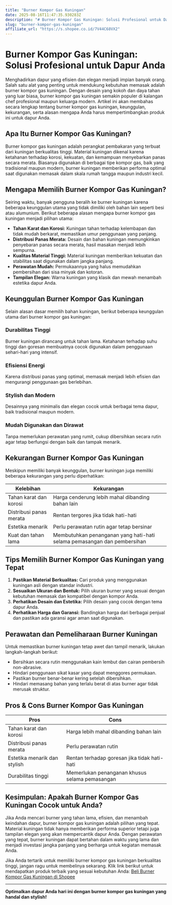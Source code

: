 ```yaml
---
title: "Burner Kompor Gas Kuningan"
date: 2025-08-16T11:47:35.930283Z
description: "# Burner Kompor Gas Kuningan: Solusi Profesional untuk Dapur Anda..."
slug: "burner-kompor-gas-kuningan"
affiliate_url: "https://s.shopee.co.id/7V44C68VX2"
---
```

# Burner Kompor Gas Kuningan: Solusi Profesional untuk Dapur Anda

Menghadirkan dapur yang efisien dan elegan menjadi impian banyak orang. Salah satu alat yang penting untuk mendukung kebutuhan memasak adalah burner kompor gas kuningan. Dengan desain yang kokoh dan daya tahan yang luar biasa, burner kompor gas kuningan semakin populer di kalangan chef profesional maupun keluarga modern. Artikel ini akan membahas secara lengkap tentang burner kompor gas kuningan, keunggulan, kekurangan, serta alasan mengapa Anda harus mempertimbangkan produk ini untuk dapur Anda.

## Apa Itu Burner Kompor Gas Kuningan?

Burner kompor gas kuningan adalah perangkat pembakaran yang terbuat dari kuningan berkualitas tinggi. Material kuningan dikenal karena ketahanan terhadap korosi, kekuatan, dan kemampuan menyebarkan panas secara merata. Biasanya digunakan di berbagai tipe kompor gas, baik yang tradisional maupun modern, burner kuningan memberikan performa optimal saat digunakan memasak dalam skala rumah tangga maupun industri kecil.

## Mengapa Memilih Burner Kompor Gas Kuningan?

Seiring waktu, banyak pengguna beralih ke burner kuningan karena beberapa keunggulan utama yang tidak dimiliki oleh bahan lain seperti besi atau alumunium. Berikut beberapa alasan mengapa burner kompor gas kuningan menjadi pilihan utama:

- **Tahan Karat dan Korosi:** Kuningan tahan terhadap kelembapan dan tidak mudah berkarat, memastikan umur penggunaan yang panjang.
- **Distribusi Panas Merata:** Desain dan bahan kuningan memungkinkan penyebaran panas secara merata, hasil masakan menjadi lebih sempurna.
- **Kualitas Material Tinggi:** Material kuningan memberikan kekuatan dan stabilitas saat digunakan dalam jangka panjang.
- **Perawatan Mudah:** Permukaannya yang halus memudahkan pembersihan dari sisa minyak dan kotoran.
- **Tampilan Elegan:** Warna kuningan yang klasik dan mewah menambah estetika dapur Anda.

## Keunggulan Burner Kompor Gas Kuningan

Selain alasan dasar memilih bahan kuningan, berikut beberapa keunggulan utama dari burner kompor gas kuningan:

### Durabilitas Tinggi
Burner kuningan dirancang untuk tahan lama. Ketahanan terhadap suhu tinggi dan goresan membuatnya cocok digunakan dalam penggunaan sehari-hari yang intensif.

### Efisiensi Energi
Karena distribusi panas yang optimal, memasak menjadi lebih efisien dan mengurangi penggunaan gas berlebihan.

### Stylish dan Modern
Desainnya yang minimalis dan elegan cocok untuk berbagai tema dapur, baik tradisional maupun modern.

### Mudah Digunakan dan Dirawat
Tanpa memerlukan perawatan yang rumit, cukup dibersihkan secara rutin agar tetap berfungsi dengan baik dan tampak menarik.

## Kekurangan Burner Kompor Gas Kuningan

Meskipun memiliki banyak keunggulan, burner kuningan juga memiliki beberapa kekurangan yang perlu diperhatikan:

| Kelebihan                        | Kekurangan                                       |
|----------------------------------|--------------------------------------------------|
| Tahan karat dan korosi         | Harga cenderung lebih mahal dibanding bahan lain|
| Distribusi panas merata        | Rentan tergores jika tidak hati-hati           |
| Estetika menarik               | Perlu perawatan rutin agar tetap bersinar     |
| Kuat dan tahan lama           | Membutuhkan penanganan yang hati-hati selama pemasangan dan pembersihan |

## Tips Memilih Burner Kompor Gas Kuningan yang Tepat

1. **Pastikan Material Berkualitas:** Cari produk yang menggunakan kuningan asli dengan standar industri.
2. **Sesuaikan Ukuran dan Bentuk:** Pilih ukuran burner yang sesuai dengan kebutuhan memasak dan kompatibel dengan kompor Anda.
3. **Perhatikan Desain dan Estetika:** Pilih desain yang cocok dengan tema dapur Anda.
4. **Perhatikan Harga dan Garansi:** Bandingkan harga dari berbagai penjual dan pastikan ada garansi agar aman saat digunakan.

## Perawatan dan Pemeliharaan Burner Kuningan

Untuk memastikan burner kuningan tetap awet dan tampil menarik, lakukan langkah-langkah berikut:

- Bersihkan secara rutin menggunakan kain lembut dan cairan pembersih non-abrasive.
- Hindari penggunaan sikat kasar yang dapat menggores permukaan.
- Pastikan burner benar-benar kering setelah dibersihkan.
- Hindari memasang bahan yang terlalu berat di atas burner agar tidak merusak struktur.

## Pros & Cons Burner Kompor Gas Kuningan

| **Pros** | **Cons** |
|------------|--------------|
| Tahan karat dan korosi | Harga lebih mahal dibanding bahan lain |
| Distribusi panas merata | Perlu perawatan rutin |
| Estetika menarik dan stylish | Rentan terhadap goresan jika tidak hati-hati |
| Durabilitas tinggi | Memerlukan penanganan khusus selama pemasangan |

## Kesimpulan: Apakah Burner Kompor Gas Kuningan Cocok untuk Anda?

Jika Anda mencari burner yang tahan lama, efisien, dan menambah keindahan dapur, burner kompor gas kuningan adalah pilihan yang tepat. Material kuningan tidak hanya memberikan performa superior tetapi juga tampilan elegan yang akan mempercantik dapur Anda. Dengan perawatan yang tepat, burner kuningan dapat bertahan dalam waktu yang lama dan menjadi investasi jangka panjang yang berharga untuk kegiatan memasak Anda.

Jika Anda tertarik untuk memiliki burner kompor gas kuningan berkualitas tinggi, jangan ragu untuk membelinya sekarang. Klik link berikut untuk mendapatkan produk terbaik yang sesuai kebutuhan Anda: [Beli Burner Kompor Gas Kuningan di Shopee](https://s.shopee.co.id/7V44C68VX2)

---

**Optimalkan dapur Anda hari ini dengan burner kompor gas kuningan yang handal dan stylish!**